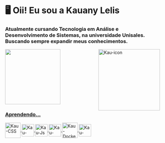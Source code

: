 <h1> 🖥 Oii! Eu sou a Kauany Lelis </h1>
<h3> Atualmente cursando Tecnologia em Análise e Desenvolvimento de Sistemas, na universidade Unisales. Buscando sempre expandir meus conhecimentos. </h3>

<div>
  <a href="https://beacons.ai/KauLelis">
  <img height="180em" src="https://github-readme-stats.vercel.app/api?username=KauLelis&show_icons=true&theme=nord&include_all_commits=true&count_private=true"/>
  <img align="right" alt="Kau-icon" heigth="250" width="200" src="https://cdn.discordapp.com/attachments/1225949939746603031/1225950102338801707/download20240304002055_1.png?ex=6622fe01&is=66108901&hm=a0cc3ce53cc40bd5eb7739460471d3e154cf13d621e0f4caea814e1f23cfddf3&">
</div>
    
<div>
  <h3> Aprendendo... </h3>

  <img align="center" alt="Kau-CSS" height="50" width="50" src="https://cdn.discordapp.com/attachments/1225949939746603031/1225950433282097222/image.png?ex=6622fe50&is=66108950&hm=a2658adff0e955dbee69558c423b6ca70a35dca6e9ad57be7ccfc1224f335c8d&">  
  
  <img align="center" alt="Kau-HTML" height="40" width="40" src="https://cdn.discordapp.com/attachments/1225949939746603031/1225950470410076231/image.png?ex=6622fe59&is=66108959&hm=d5bf7cf6fdc7fefad41319dd8c47b1550c1ef3722a785af4e24864927a140859&">
  
  <img align="center" alt="Kau-Js" height="40" width="40" src="https://cdn.discordapp.com/attachments/1225949939746603031/1225950504341999706/image.png?ex=6622fe61&is=66108961&hm=71773c86e162d727c7b480c5a32bc6a7faa5793a9f4109b0f95b987b24aa5ff7&">
  
  <img align="center" alt="Kau-Java" height="40" width="40" src="https://cdn.discordapp.com/attachments/1225949939746603031/1225950537267286026/image.png?ex=6622fe69&is=66108969&hm=53f057a020754ef480027469ed5cd19b4e8deb6a59f29c4b77a9ee453a94b014&">
  
  <img align="center" alt="Kau-Docker" height="50" width="50" src="https://cdn.discordapp.com/attachments/1225949939746603031/1225950564479799357/image.png?ex=6622fe6f&is=6610896f&hm=478016fe8e71d63c74497ac59537bd5c2c5ec22e956370ab94c1beb6f13c1956&">

  <img align="center" alt="Kau-Figma" height="40" width="40" src="https://cdn.discordapp.com/attachments/1225949939746603031/1225950593063981116/image.png?ex=6622fe76&is=66108976&hm=2ca93a21d31256894cd1474a055beb4901ef6d127ebc2f9b5f9dad2f43079ce7&">
  
</div>
